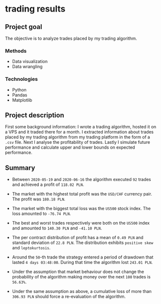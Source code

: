 # trading results

## Project goal
The objective is to analyze trades placed by my trading algorithm.

### Methods
* Data visualization
* Data wrangling

### Technologies
* Python
* Pandas
* Matplotlib

## Project description
First some background information: I wrote a trading algorithm, hosted it on a VPS and it traded there for a month. I extracted information about trades placed by my trading algorithm from my trading platform in the form of a `.csv` file. Next I analyse the profitability of trades. Lastly I simulate future performance and calculate upper and lower bounds on expected performance.

## Summary
* Between `2020-05-19` and `2020-06-16` the algorithm executed `92` trades and achieved a profit of `118.02 PLN`.

* The market with the highest total profit was the `USD/CHF` currency pair. The profit was `180.18 PLN`.

* The market with the biggest total loss was the `US500` stock index. The loss amounted to `-76.74 PLN`.

* The best and worst trades respectively were both on the `US500` index and amounted to `140.30 PLN` and `-41.10 PLN`.

* The per contract distribution of profit has a mean of `0.49 PLN` and standard deviation of `22.8 PLN`. The distribution exhibits `positive skew` and `leptokurtosis`.

* Around the `50`-th trade the strategy entered a period of drawdown that lasted `4 days 03:48:00`. During that time the algorithm lost `243.01 PLN`.

* Under the assumption that market behaviour does not change the probability of the algorithm making money over the next `100` trades is `56.63%`.

* Under the same assumption as above, a cumulative loss of more than `306.93 PLN` should force a re-evaluation of the algorithm.
